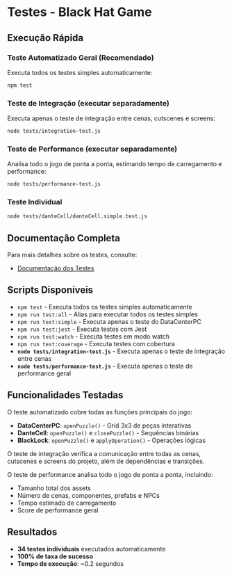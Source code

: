 # Testes - Black Hat Game

## Execução Rápida

### Teste Automatizado Geral (Recomendado)

Executa todos os testes simples automaticamente:

```bash
npm test
```

### Teste de Integração (executar separadamente)

Executa apenas o teste de integração entre cenas, cutscenes e screens:

```bash
node tests/integration-test.js
```

### Teste de Performance (executar separadamente)

Analisa todo o jogo de ponta a ponta, estimando tempo de carregamento e performance:

```bash
node tests/performance-test.js
```

### Teste Individual

```bash
node tests/danteCell/danteCell.simple.test.js
```

## Documentação Completa

Para mais detalhes sobre os testes, consulte:
- [Documentação dos Testes](tests/README.md)

## Scripts Disponíveis

- `npm test` - Executa todos os testes simples automaticamente
- `npm run test:all` - Alias para executar todos os testes simples
- `npm run test:simple` - Executa apenas o teste do DataCenterPC
- `npm run test:jest` - Executa testes com Jest
- `npm run test:watch` - Executa testes em modo watch
- `npm run test:coverage` - Executa testes com cobertura
- **`node tests/integration-test.js`** - Executa apenas o teste de integração entre cenas
- **`node tests/performance-test.js`** - Executa apenas o teste de performance geral

## Funcionalidades Testadas

O teste automatizado cobre todas as funções principais do jogo:

- **DataCenterPC**: `openPuzzle()` - Grid 3x3 de peças interativas
- **DanteCell**: `openPuzzle()` e `closePuzzle()` - Sequências binárias
- **BlackLock**: `openPuzzle()` e `applyOperation()` - Operações lógicas

O teste de integração verifica a comunicação entre todas as cenas, cutscenes e screens do projeto, além de dependências e transições.

O teste de performance analisa todo o jogo de ponta a ponta, incluindo:
- Tamanho total dos assets
- Número de cenas, componentes, prefabs e NPCs
- Tempo estimado de carregamento
- Score de performance geral

## Resultados

- **34 testes individuais** executados automaticamente
- **100% de taxa de sucesso**
- **Tempo de execução**: ~0.2 segundos